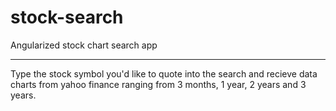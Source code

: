 # stock-search
Angularized stock chart search app

---------------------------------------

Type the stock symbol you'd like to quote into the search and recieve data charts from yahoo finance ranging from 3 months, 1 year, 2 years and 3 years.